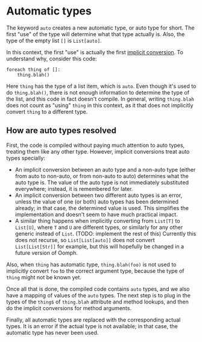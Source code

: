 # Automatic types

The keyword `auto` creates a new automatic type, or auto type for short.
The first "use" of the type will determine what that type actually is.
Also, the type of the empty list `[]` is `List[auto]`.

In this context, the first "use" is actually the first
[implicit conversion](implicit-conversions.md).
To understand why, consider this code:

    foreach thing of []:
        thing.blah()

Here `thing` has the type of a list item, which is `auto`.
Even though it's used to do `thing.blah()`,
there is not enough information to determine the type of the list,
and this code in fact doesn't compile.
In general, writing `thing.blah` does not count as "using" `thing` in this context,
as it that does not implicitly convert `thing` to a different type.


## How are auto types resolved

First, the code is compiled without paying much attention to auto types,
treating them like any other type.
However, implicit conversions treat auto types specially:
- An implicit conversion between an auto type and a non-auto type
    (either from auto to non-auto, or from non-auto to auto)
    determines what the auto type is.
    The value of the auto type is not immediately substituted everywhere;
    instead, it is remembered for later.
- An implicit conversion between two different auto types is an error,
    unless the value of one (or both) auto types has been determined already;
    in that case, the determined value is used.
    This simplifies the implementation and doesn't seem to have much practical impact.
- A similar thing happens when implicitly converting from `List[T]` to `List[U]`,
    where `T` and `U` are different types,
    or similarly for any other generic instead of `List`.
    (TODO: implement the rest of this)
    Currently this does not recurse,
    so `List[List[auto]]` does not convert `List[List[Str]]` for example,
    but this will hopefully be changed in a future version of Oomph.

Also, when `thing` has automatic type, `thing.blah(foo)`
is not used to implicitly convert `foo` to the correct argument type,
because the type of `thing` might not be known yet.

Once all that is done, the compiled code contains `auto` types,
and we also have a mapping of values of the `auto` types.
The next step is to plug in the types of
the `thing`s of `thing.blah` attribute and method lookups,
and then do the implicit conversions for method arguments.

Finally, all automatic types are replaced with the corresponding actual types.
It is an error if the actual type is not available;
in that case, the automatic type has never been used.
